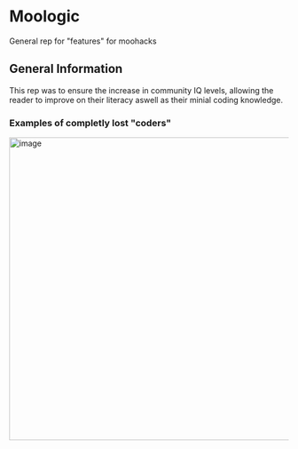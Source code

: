 # Moologic
General rep for "features" for moohacks

## General Information
This rep was to ensure the increase in community IQ levels, allowing the reader to improve on their literacy aswell as their minial coding knowledge.



### Examples of completly lost "coders"
<img width="545" alt="image" src="https://github.com/user-attachments/assets/a8d329fb-468e-487b-b99f-2f5c80c9fa0c">

